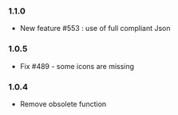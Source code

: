 ### 1.1.0
* New feature #553 : use of full compliant Json

### 1.0.5
* Fix #489 - some icons are missing

### 1.0.4
* Remove obsolete function
